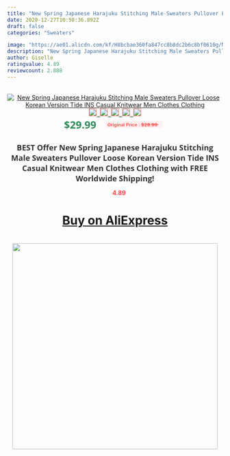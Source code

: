 ```yaml
---
title: "New Spring Japanese Harajuku Stitching Male Sweaters Pullover Loose Korean Version Tide INS Casual Knitwear Men Clothes Clothing"
date: 2020-12-27T10:50:36.892Z
draft: false
categories: "Sweaters"

image: "https://ae01.alicdn.com/kf/H8bcbae360fa847cc8b8dc2b6c8bf0610g/New-Spring-Japanese-Harajuku-Stitching-Male-Sweaters-Pullover-Loose-Korean-Version-Tide-INS-Casual-Knitwear-Men.jpg"
description: "New Spring Japanese Harajuku Stitching Male Sweaters Pullover Loose Korean Version Tide INS Casual Knitwear Men Clothes Clothing"
author: Giselle
ratingvalue: 4.89
reviewcount: 2.888
---
```

<br>
<div style="text-align: center;">
<a href="https://s.click.aliexpress.com/e/_AFI2u9" target="_blank" rel="nofollow noopener noreferrer"><img alt="New Spring Japanese Harajuku Stitching Male Sweaters Pullover Loose Korean Version Tide INS Casual Knitwear Men Clothes Clothing" class="magnifier-image" src="https://ae01.alicdn.com/kf/H8bcbae360fa847cc8b8dc2b6c8bf0610g/New-Spring-Japanese-Harajuku-Stitching-Male-Sweaters-Pullover-Loose-Korean-Version-Tide-INS-Casual-Knitwear-Men.jpg_640x640.jpg">
<br>
<img style="border:1px solid salmon" src="https://ae01.alicdn.com/kf/H8bcbae360fa847cc8b8dc2b6c8bf0610g/New-Spring-Japanese-Harajuku-Stitching-Male-Sweaters-Pullover-Loose-Korean-Version-Tide-INS-Casual-Knitwear-Men.jpg_120x120.jpg">&nbsp;&nbsp;<img style="border:1px solid salmon" src="https://ae01.alicdn.com/kf/H6d7b3caf3abd409cbf433fae91ffb09eM/New-Spring-Japanese-Harajuku-Stitching-Male-Sweaters-Pullover-Loose-Korean-Version-Tide-INS-Casual-Knitwear-Men.jpg_120x120.jpg">&nbsp;&nbsp;<img style="border:1px solid salmon" src="https://ae01.alicdn.com/kf/Hdf6e47b50be74496b218f07f96cc98ecl/New-Spring-Japanese-Harajuku-Stitching-Male-Sweaters-Pullover-Loose-Korean-Version-Tide-INS-Casual-Knitwear-Men.jpg_120x120.jpg">&nbsp;&nbsp;<img style="border:1px solid salmon" src="https://ae01.alicdn.com/kf/H941511a8d8e54b9fa1b3d93e9c6f98a6z/New-Spring-Japanese-Harajuku-Stitching-Male-Sweaters-Pullover-Loose-Korean-Version-Tide-INS-Casual-Knitwear-Men.jpg_120x120.jpg">&nbsp;&nbsp;<img style="border:1px solid salmon" src="https://ae01.alicdn.com/kf/H8f7b0e2e90884d76ad3c40c2e9b1d401e/New-Spring-Japanese-Harajuku-Stitching-Male-Sweaters-Pullover-Loose-Korean-Version-Tide-INS-Casual-Knitwear-Men.jpg_120x120.jpg"></a></div><br0>
<div style="text-align: center;"><span style="background-color: white; border: 0px; box-sizing: border-box; color: seagreen; display: inline-block; font-family: &quot;open sans&quot; , &quot;arial&quot; , &quot;helvetica&quot; , sans-serif , &quot;heiti&quot;; font-size: 24px; font-stretch: inherit; font-weight: 700; line-height: inherit; margin: 0px 10px 0px 0px; padding: 0px; vertical-align: middle;">$29.99 </span>
<span style="background: rgb(255 , 241 , 241); border-radius: 3px; border: 0px; box-sizing: border-box; color: #ff4747; display: inline-block; font-family: inherit; font-size: 12px; font-stretch: inherit; font-style: inherit; font-variant: inherit; font-weight: 600; line-height: inherit; margin: 0px; padding: 2px 5px; transform: scale(0.9); vertical-align: middle;">Original Price : <b style="text-decoration: line-through;">$29.99 </b> &nbsp;&nbsp;</span></div>
<h1 style="color: #333333; display: inline-block; font-family: &quot;open sans&quot; , &quot;arial&quot; , &quot;helvetica&quot; , sans-serif , &quot;heiti&quot;; font-size: 18px; font-stretch: inherit; font-weight: 700; text-align: center;">BEST Offer New Spring Japanese Harajuku Stitching Male Sweaters Pullover Loose Korean Version Tide INS Casual Knitwear Men Clothes Clothing with FREE Worldwide Shipping!</h1>
<div style="color: #ff4747; text-align: center;">
<img src="https://4.bp.blogspot.com/-M0ZcTcb-5uY/XleCXlxnR4I/AAAAAAAAAEc/OrjgMkXV1oMQFaCRZj5HQwOCBcu3w1FegCPcBGAYYCw/s1600/star.png" style="height: 15px;">&nbsp;<b>4.89</b></div>
<div class="button_cont" align="center"><a class="buynow_a" href="https://s.click.aliexpress.com/e/_AFI2u9" target="_blank" rel="nofollow noopener noreferrer"><H1>Buy on AliExpress</H1></a></div><br>
<div class="separator" style="clear: both; text-align: center;">
<img src="https://lh3.googleusercontent.com/-pTy5HemUv9M/XlePHvY0dAI/AAAAAAAAAE4/0nX5iRUoIWY8eMW9Dpxeirr157OZliDIgCLcBGAsYHQ/s1600/badge.gif" width="480">
</div>
